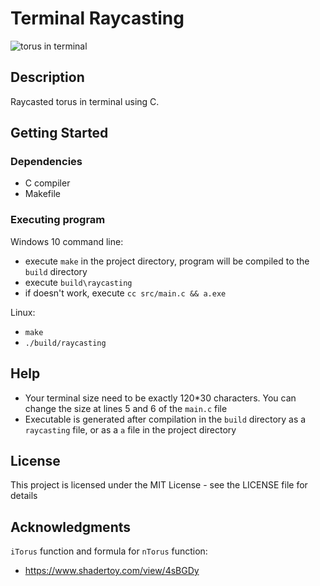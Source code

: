 # Terminal Raycasting

![torus in terminal](https://i.imgur.com/dGqf6j0.png)

## Description

Raycasted torus in terminal using C.

## Getting Started

### Dependencies

* C compiler
* Makefile

### Executing program

Windows 10 command line:
* execute ```make``` in the project directory, program will be compiled to the ```build``` directory
* execute ```build\raycasting```
* if doesn't work, execute ```cc src/main.c && a.exe```

Linux:
* ```make```
* ```./build/raycasting```

## Help

* Your terminal size need to be exactly 120*30 characters. You can change the size at lines 5 and 6 of the ```main.c``` file
* Executable is generated after compilation in the ```build``` directory as a ```raycasting``` file, or as a ```a``` file in the project directory

## License

This project is licensed under the MIT License - see the LICENSE file for details

## Acknowledgments

```iTorus``` function and formula for ```nTorus``` function:
* https://www.shadertoy.com/view/4sBGDy
